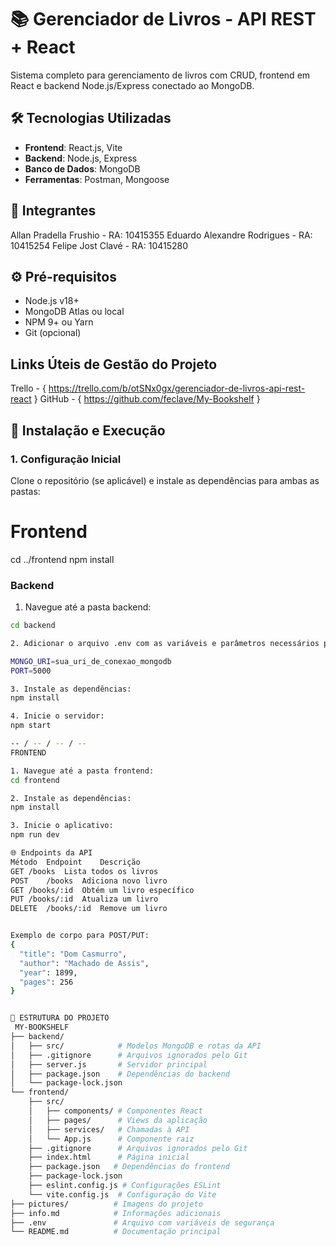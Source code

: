 # 📚 Gerenciador de Livros - API REST + React

Sistema completo para gerenciamento de livros com CRUD, frontend em React e backend Node.js/Express conectado ao MongoDB.

## 🛠️ Tecnologias Utilizadas

- **Frontend**: React.js, Vite
- **Backend**: Node.js, Express
- **Banco de Dados**: MongoDB
- **Ferramentas**: Postman, Mongoose

## 🧍 Integrantes
Allan Pradella Frushio - RA: 10415355
Eduardo Alexandre Rodrigues - RA: 10415254
Felipe Jost Clavé - RA: 10415280

## ⚙️ Pré-requisitos

- Node.js v18+
- MongoDB Atlas ou local
- NPM 9+ ou Yarn
- Git (opcional)

## Links Úteis de Gestão do Projeto
 Trello - { https://trello.com/b/otSNx0gx/gerenciador-de-livros-api-rest-react }
GitHub - { https://github.com/feclave/My-Bookshelf }

## 🚀 Instalação e Execução

### 1. Configuração Inicial

Clone o repositório (se aplicável) e instale as dependências para ambas as pastas:

# Frontend
cd ../frontend
npm install

### Backend

1. Navegue até a pasta backend:
```bash
cd backend

2. Adicionar o arquivo .env com as variáveis e parâmetros necessários para conexão com o banco de dados.

MONGO_URI=sua_uri_de_conexao_mongodb
PORT=5000

3. Instale as dependências:
npm install

4. Inicie o servidor:
npm start

-- / -- / -- / -- 
FRONTEND

1. Navegue até a pasta frontend:
cd frontend

2. Instale as dependências:
npm install

3. Inicie o aplicativo: 
npm run dev

🌐 Endpoints da API
Método	Endpoint	Descrição
GET	/books	Lista todos os livros
POST	/books	Adiciona novo livro
GET	/books/:id	Obtém um livro específico
PUT	/books/:id	Atualiza um livro
DELETE	/books/:id	Remove um livro


Exemplo de corpo para POST/PUT:
{
  "title": "Dom Casmurro",
  "author": "Machado de Assis",
  "year": 1899,
  "pages": 256
}


📂 ESTRUTURA DO PROJETO 
 MY-BOOKSHELF
├── backend/
│   ├── src/            # Modelos MongoDB e rotas da API
│   ├── .gitignore      # Arquivos ignorados pelo Git
│   ├── server.js       # Servidor principal
│   ├── package.json    # Dependências do backend
│   └── package-lock.json
└── frontend/
    ├── src/
    │   ├── components/ # Componentes React 
    │   ├── pages/      # Views da aplicação 
    │   ├── services/   # Chamadas à API 
    │   └── App.js      # Componente raiz 
    ├── .gitignore      # Arquivos ignorados pelo Git
    ├── index.html      # Página inicial
    ├── package.json   # Dependências do frontend
    ├── package-lock.json
    ├── eslint.config.js # Configurações ESLint
    └── vite.config.js  # Configuração do Vite
├── pictures/          # Imagens do projeto
├── info.md            # Informações adicionais
├── .env               # Arquivo com variáveis de segurança
└── README.md          # Documentação principal